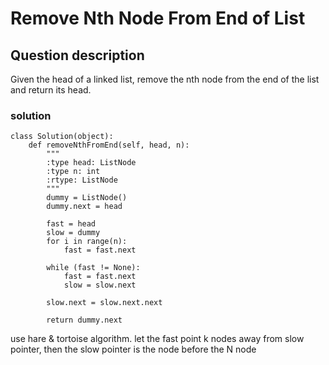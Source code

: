 # Remove Nth Node From End of List

## Question description
Given the head of a linked list, remove the nth node from the end of the list and return its head.

### solution
```
class Solution(object):
    def removeNthFromEnd(self, head, n):
        """
        :type head: ListNode
        :type n: int
        :rtype: ListNode
        """
        dummy = ListNode()
        dummy.next = head
    
        fast = head
        slow = dummy
        for i in range(n):
            fast = fast.next
                
        while (fast != None):
            fast = fast.next
            slow = slow.next
        
        slow.next = slow.next.next
        
        return dummy.next
```

use hare & tortoise algorithm. let the fast point k nodes away from slow pointer, then the slow pointer is the node before the N node 